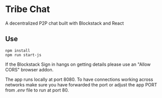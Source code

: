 # Tribe Chat

A decentralized P2P chat built with Blockstack and React

## Use
```
npm install
npm run start-js
```

If the Blockstack Sign in hangs on getting details please use an "Allow CORS" browser addon.

The app runs locally at port 8080. To have connections working across networks make sure you have forwarded the port or adjust the app PORT from _.env_ file to run at port 80.
